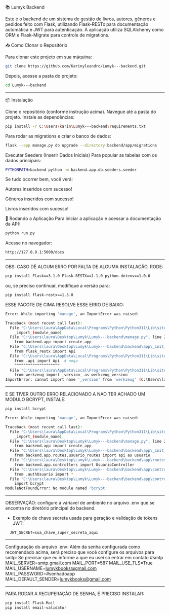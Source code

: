  📚 Lumyk Backend

Este é o backend de um sistema de gestão de livros, autores, gêneros e pedidos feito com Flask, utilizando Flask-RESTx para documentação automática e JWT para autenticação. A aplicação utiliza SQLAlchemy como ORM e Flask-Migrate para controle de migrations.

 📥 Como Clonar o Repositório

Para clonar este projeto em sua máquina:
  
  ```bash
  git clone https://github.com/Karinyleandro/Lumyk---backend.git
  ```
Depois, acesse a pasta do projeto:

  ```bash
  cd Lumyk---backend
  ```
---

📦 Instalação

Clone o repositório (conforme instrução acima).
Navegue até a pasta do projeto.
Instale as dependências:

```bash
pip install -r C:\Users\karin\Lumyk---backend\requirements.txt
```

Para rodar as migrations e criar o banco de dados:
```bash
flask --app manage.py db upgrade --directory backend/app/migrations
```

Executar Seeders (Inserir Dados Iniciais)
Para popular as tabelas com os dados principais:
```bash
PYTHONPATH=backend python -m backend.app.db.seeders.seeder
```

Se tudo ocorrer bem, você verá:

  Autores inseridos com sucesso!
  
  Gêneros inseridos com sucesso!
  
  Livros inseridos com sucesso!


 🚀 Rodando a Aplicação
Para iniciar a aplicação e acessar a documentação da API:
```bash
python run.py
```
Acesse no navegador:
```bash
http://127.0.0.1:5000/docs
```
---------------------------------------------------------------------------------------------------------------
 OBS: CASO DÊ ALGUM ERRO POR FALTA DE ALGUMA INSTALAÇÃO, RODE:
```bash
pip install Flask==3.1.0 Flask-RESTX==1.1.0 python-dotenv==1.0.0
```
ou, se preciso continuar, modifique a versão para:
```` bash
pip install flask-restx==1.3.0
````
ESSE PACOTE DE CIMA RESOLVE ESSE ERRO DE BAIXO:

```bash
Error: While importing 'manage', an ImportError was raised:

Traceback (most recent call last):
  File "C:\Users\laura\AppData\Local\Programs\Python\Python311\Lib\site-packages\flask\cli.py", line 218, in locate_app
    _import_(module_name)
  File "C:\Users\laura\Desktop\Lumyk\Lumyk---backend\manage.py", line 2, in <module>
    from backend.app import create_app
  File "C:\Users\laura\Desktop\Lumyk\Lumyk---backend\backend\app\_init_.py", line 3, in <module>
    from flask_restx import Api
  File "C:\Users\laura\AppData\Local\Programs\Python\Python311\Lib\site-packages\flask_restx\_init_.py", line 2, in <module>
    from .api import Api  # noqa
    ^^^^^^^^^^^^^^^^^^^^
  File "C:\Users\laura\AppData\Local\Programs\Python\Python311\Lib\site-packages\flask_restx\api.py", line 35, in <module>
    from werkzeug import _version_ as werkzeug_version
ImportError: cannot import name '_version' from 'werkzeug' (C:\Users\laura\AppData\Local\Programs\Python\Python311\Lib\site-packages\werkzeug\init_.py)
```
---------------------------------------------------------------------------------------------------------------
E SE TIVER OUTRO ERRO RELACIONADO A NAO TER ACHADO UM MODULO BCRYPT, INSTALE:
```bash
pip install bcrypt
```

```bash
Error: While importing 'manage', an ImportError was raised:

Traceback (most recent call last):
  File "C:\Users\laura\AppData\Local\Programs\Python\Python311\Lib\site-packages\flask\cli.py", line 245, in locate_app
    _import_(module_name)
  File "C:\Users\laura\Desktop\Lumyk\Lumyk---backend\manage.py", line 2, in <module>
    from backend.app import create_app
  File "C:\Users\laura\Desktop\Lumyk\Lumyk---backend\backend\app\_init_.py", line 6, in <module>
    from backend.app.routes.usuario_routes import api as usuario
  File "C:\Users\laura\Desktop\Lumyk\Lumyk---backend\backend\app\routes\usuario_routes.py", line 3, in <module>
    from backend.app.controllers import UsuarioController
  File "C:\Users\laura\Desktop\Lumyk\Lumyk---backend\backend\app\controllers\_init_.py", line 1, in <module>
    from .authUsuario import *
  File "C:\Users\laura\Desktop\Lumyk\Lumyk---backend\backend\app\controllers\authUsuario.py", line 1, in <module>
    import bcrypt
ModuleNotFoundError: No module named 'bcrypt'
```

---
OBSERVAÇÃO: configure a váriavel de ambiente no arquivo .env que se encontra no diretório principal do backend.

   - Exemplo de chave secreta usada para geração e validação de tokens JWT:
 ```
   JWT_SECRET=sua_chave_super_secreta_aqui
```

---
Configuração do arquivo .env:
Além da senha configurada como recomendado acima, será preciso que você configure os arquivos para smtp:
Se precisar que eu informe a que eu usei só entrar em contato
#smtp
MAIL_SERVER=smtp.gmail.com
MAIL_PORT=587
MAIL_USE_TLS=True
MAIL_USERNAME=lumykbooks@gmail.com
MAIL_PASSWORD=#senhadoapp
MAIL_DEFAULT_SENDER=lumykbooks@gmail.com


---
PARA RODAR A RECUPERAÇÃO DE SENHA, É PRECISO INSTALAR:

```bash
pip install Flask-Mail
pip install email-validator
```
